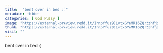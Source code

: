 ```yaml
---
title:  "bent over in bed :)"
metadate: "hide"
categories: [ God Pussy ]
image: "https://external-preview.redd.it/IhnpYfuz9JLvtxGYnMR16ZQr2zhfjxDa1EDd_jW1YPY.jpg?auto=webp&s=4a1571b1c65236e8e1c96e45b810518c06e86627"
thumb: "https://external-preview.redd.it/IhnpYfuz9JLvtxGYnMR16ZQr2zhfjxDa1EDd_jW1YPY.jpg?width=1080&crop=smart&auto=webp&s=aa3cbd42a8e8319a3b78879c79c00df4ce92f3f2"
visit: ""
---
```

bent over in bed :)

